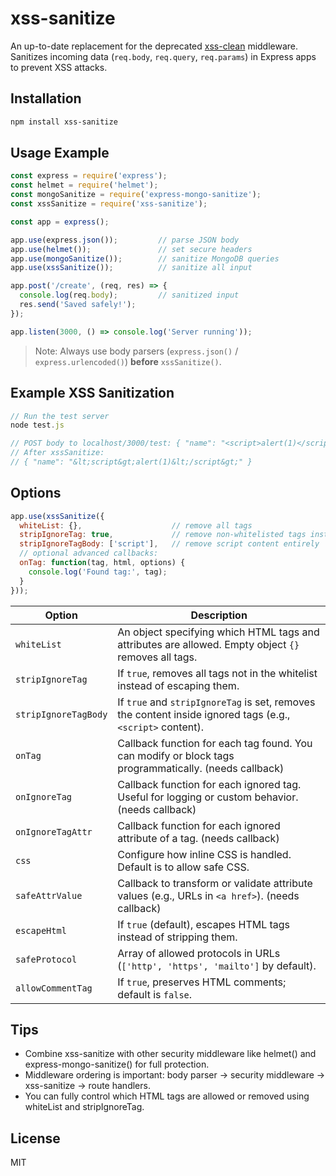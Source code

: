 # xss-sanitize

An up-to-date replacement for the deprecated [xss-clean](https://www.npmjs.com/package/xss-clean) middleware.  
Sanitizes incoming data (`req.body`, `req.query`, `req.params`) in Express apps to prevent XSS attacks.

## Installation

```bash
npm install xss-sanitize
```

## Usage Example

```js
const express = require('express');
const helmet = require('helmet');
const mongoSanitize = require('express-mongo-sanitize');
const xssSanitize = require('xss-sanitize');

const app = express();

app.use(express.json());         // parse JSON body
app.use(helmet());               // set secure headers
app.use(mongoSanitize());        // sanitize MongoDB queries
app.use(xssSanitize());          // sanitize all input

app.post('/create', (req, res) => {
  console.log(req.body);         // sanitized input
  res.send('Saved safely!');
});

app.listen(3000, () => console.log('Server running'));
```
> Note: Always use body parsers (`express.json()` / `express.urlencoded()`) **before** `xssSanitize()`.

## Example XSS Sanitization
```js
// Run the test server
node test.js

// POST body to localhost/3000/test: { "name": "<script>alert(1)</script>" }
// After xssSanitize:
// { "name": "&lt;script&gt;alert(1)&lt;/script&gt;" }

```

## Options

```js
app.use(xssSanitize({
  whiteList: {},                    // remove all tags
  stripIgnoreTag: true,             // remove non-whitelisted tags instead of escaping
  stripIgnoreTagBody: ['script'],   // remove script content entirely
  // optional advanced callbacks:
  onTag: function(tag, html, options) {
    console.log('Found tag:', tag);
  }
}));
```

| Option               | Description                                                                                                |
| -------------------- | ---------------------------------------------------------------------------------------------------------- |
| `whiteList`          | An object specifying which HTML tags and attributes are allowed. Empty object `{}` removes all tags.       |
| `stripIgnoreTag`     | If `true`, removes all tags not in the whitelist instead of escaping them.                                 |
| `stripIgnoreTagBody` | If `true` and `stripIgnoreTag` is set, removes the content inside ignored tags (e.g., `<script>` content). |
| `onTag`              | Callback function for each tag found. You can modify or block tags programmatically. (needs callback)      |
| `onIgnoreTag`        | Callback function for each ignored tag. Useful for logging or custom behavior. (needs callback)            |
| `onIgnoreTagAttr`    | Callback function for each ignored attribute of a tag. (needs callback)                                    |
| `css`                | Configure how inline CSS is handled. Default is to allow safe CSS.                                         |
| `safeAttrValue`      | Callback to transform or validate attribute values (e.g., URLs in `<a href>`). (needs callback)            |
| `escapeHtml`         | If `true` (default), escapes HTML tags instead of stripping them.                                          |
| `safeProtocol`       | Array of allowed protocols in URLs (`['http', 'https', 'mailto']` by default).                             |
| `allowCommentTag`    | If `true`, preserves HTML comments; default is `false`.                                                    |


## Tips

- Combine xss-sanitize with other security middleware like helmet() and express-mongo-sanitize() for full protection.
- Middleware ordering is important: body parser → security middleware → xss-sanitize → route handlers.
- You can fully control which HTML tags are allowed or removed using whiteList and stripIgnoreTag.

## License
MIT

